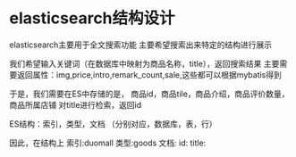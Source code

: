 # elasticsearch结构设计
elasticsearch主要用于全文搜索功能
主要希望搜索出来特定的结构进行展示

我们希望输入关键词（在数据库中映射为商品名称，title），返回搜索结果
主要需要返回属性：img,price,intro,remark_count,sale,这些都可以根据mybatis得到

于是，我们需要在ES中存储的是，
商品id，商品tile，商品介绍，商品评价数量，商品所属店铺
对title进行检索，返回id

ES结构：索引，类型，文档
（分别对应，数据库，表，行）

因此，在结构上
索引:duomall
类型:goods
文档: 
    id:   title: